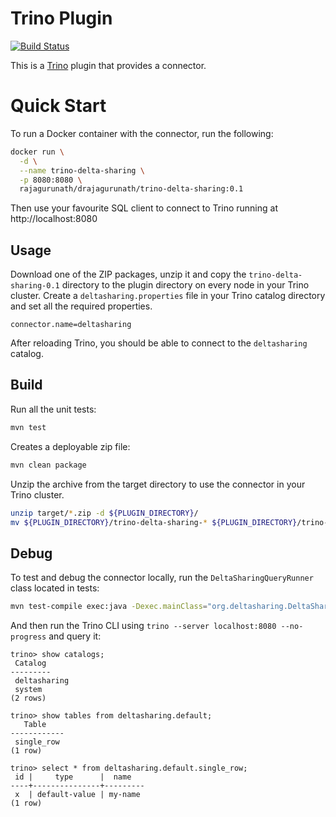 Trino Plugin
============

[![Build Status](https://github.com/rajagurunath/drajagurunath/trino-delta-sharing/actions/workflows/release.yaml/badge.svg)](https://github.com/rajagurunath/drajagurunath/trino-delta-sharing/actions/workflows/release.yaml)

This is a [Trino](http://trino.io/) plugin that provides a connector.

# Quick Start

To run a Docker container with the connector, run the following:
```bash
docker run \
  -d \
  --name trino-delta-sharing \
  -p 8080:8080 \
  rajagurunath/drajagurunath/trino-delta-sharing:0.1
```

Then use your favourite SQL client to connect to Trino running at http://localhost:8080

## Usage

Download one of the ZIP packages, unzip it and copy the `trino-delta-sharing-0.1` directory to the plugin directory on every node in your Trino cluster.
Create a `deltasharing.properties` file in your Trino catalog directory and set all the required properties.

```
connector.name=deltasharing
```

After reloading Trino, you should be able to connect to the `deltasharing` catalog.

## Build

Run all the unit tests:
```bash
mvn test
```

Creates a deployable zip file:
```bash
mvn clean package
```

Unzip the archive from the target directory to use the connector in your Trino cluster.
```bash
unzip target/*.zip -d ${PLUGIN_DIRECTORY}/
mv ${PLUGIN_DIRECTORY}/trino-delta-sharing-* ${PLUGIN_DIRECTORY}/trino-delta-sharing
```

## Debug

To test and debug the connector locally, run the `DeltaSharingQueryRunner` class located in tests:
```bash
mvn test-compile exec:java -Dexec.mainClass="org.deltasharing.DeltaSharingQueryRunner" -Dexec.classpathScope=test
```

And then run the Trino CLI using `trino --server localhost:8080 --no-progress` and query it:
```
trino> show catalogs;
 Catalog
---------
 deltasharing
 system
(2 rows)

trino> show tables from deltasharing.default;
   Table
------------
 single_row
(1 row)

trino> select * from deltasharing.default.single_row;
 id |     type      |  name
----+---------------+---------
 x  | default-value | my-name
(1 row)
```
